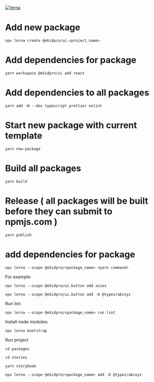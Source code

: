 [![lerna](https://img.shields.io/badge/maintained%20with-lerna-cc00ff.svg)](https://lerna.js.org/)

# Add new package

`npx lerna create @ekidpro/ui.<project_name>`

# Add dependencies for package

`yarn workspace @ekidpro/ui add react`

# Add dependencies to all packages

`yarn add -W --dev typescript prettier eslint`

# Start new package with current template

`yarn new-package`

# Build all packages

`yarn build`

# Release ( all packages will be built before they can submit to npmjs.com )

`yarn publish`


# add dependencies for package

`npx lerna --scope @ekidpro/<package_name> <yarn command>`

For example:

`npx lerna --scope @ekidpro/ui.button add axios`

`npx lerna --scope @ekidpro/ui.button add -D @types/abcxyz`

Run lint:

`npx lerna --scope @ekidpro/<package_name> run lint`

Install node modules:

`npx lerna bootstrap`

Run project

`cd packages`

`cd stories`

`yarn storybook`

`npx lerna --scope @ekidpro/<package_name> add -D @types/abcxyz`